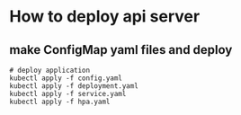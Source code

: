 # How to deploy api server 


## make ConfigMap yaml files and deploy

```
# deploy application
kubectl apply -f config.yaml
kubectl apply -f deployment.yaml
kubectl apply -f service.yaml
kubectl apply -f hpa.yaml

```